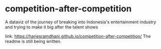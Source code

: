 # competition-after-competition
A dataviz of the journey of breaking into Indonesia's entertainment industry and trying to make it big after the talent shows

link: https://hariesramdhani.github.io/competition-after-competition/
The readme is still being written.